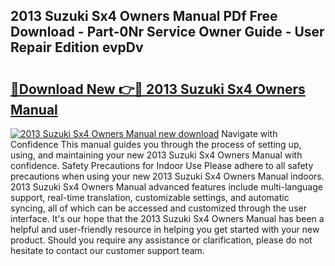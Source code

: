## 2013 Suzuki Sx4 Owners Manual PDf Free Download - Part-0Nr Service Owner Guide - User Repair Edition evpDv

# <h2><a href="http://bc25768.oget.top/?id=2013+Suzuki+Sx4+Owners+Manual">🔗Download New 👉🔴 2013 Suzuki Sx4 Owners Manual</a></h2>

[![2013 Suzuki Sx4 Owners Manual new download](https://i.imgur.com/5g1atiW.png)](http://bc25768.oget.top/?id=2013+Suzuki+Sx4+Owners+Manual)
Navigate with Confidence This manual guides you through the process of setting up, using, and maintaining your new 2013 Suzuki Sx4 Owners Manual with confidence. Safety Precautions for Indoor Use Please adhere to all safety precautions when using your new 2013 Suzuki Sx4 Owners Manual indoors. 2013 Suzuki Sx4 Owners Manual advanced features include multi-language support, real-time translation, customizable settings, and automatic syncing, all of which can be accessed and customized through the user interface. It's our hope that the 2013 Suzuki Sx4 Owners Manual has been a helpful and user-friendly resource in helping you get started with your new product. Should you require any assistance or clarification, please do not hesitate to contact our customer support team.
